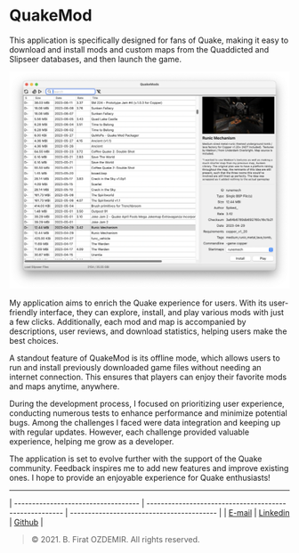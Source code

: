 # QuakeMod

This application is specifically designed for fans of Quake, making it easy to download and install mods and custom maps from the Quaddicted and Slipseer databases, and then launch the game.

![Preview](./assets/quakemod.png)

My application aims to enrich the Quake experience for users. With its user-friendly interface, they can explore, install, and play various mods with just a few clicks. Additionally, each mod and map is accompanied by descriptions, user reviews, and download statistics, helping users make the best choices.

A standout feature of QuakeMod is its offline mode, which allows users to run and install previously downloaded game files without needing an internet connection. This ensures that players can enjoy their favorite mods and maps anytime, anywhere.

During the development process, I focused on prioritizing user experience, conducting numerous tests to enhance performance and minimize potential bugs. Among the challenges I faced were data integration and keeping up with regular updates. However, each challenge provided valuable experience, helping me grow as a developer.

The application is set to evolve further with the support of the Quake community. Feedback inspires me to add new features and improve existing ones. I hope to provide an enjoyable experience for Quake enthusiasts!

---

| ----------------------------------- | ------------------------------------------------------ | ----------------------------------------- |
| [E-mail](b.firat.ozdemir@gmail.com) | [Linkedin](https://www.linkedin.com/in/bfiratozdemir/) | [Github](https://github.com/JackCampbell) |


> © 2021. B. Firat OZDEMIR. All rights reserved.

